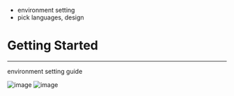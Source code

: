 * environment setting
* pick languages, design
# Getting Started
---
environment setting guide

![image](https://github.com/JulyJun/sts-do-sth/assets/41910139/44305e99-1774-4d3b-906a-c1bf006c33fa)
![image](https://github.com/JulyJun/sts-do-sth/assets/41910139/fcc57b7f-1a68-4275-b9db-b8b1ea496434)

